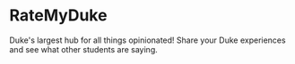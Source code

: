 # RateMyDuke

Duke's largest hub for all things opinionated! Share your Duke experiences and see what other students are saying.